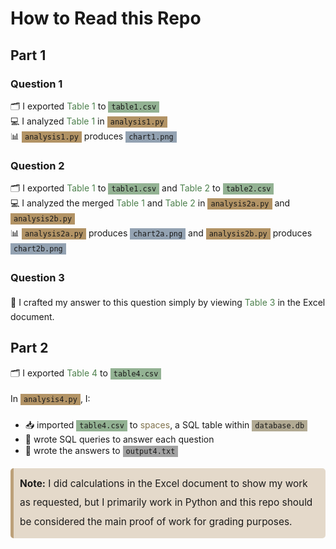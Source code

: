 # How to Read this Repo

## Part 1

### Question 1
🗂️ I exported <span style="color: #4d804d;">Table 1</span> to <code style="background-color: rgba(77, 128, 77, 0.6); padding: 2px 5px; line-height: 2;">table1.csv</code>
<br>
💻 I analyzed <span style="color: #4d804d;">Table 1</span> in <code style="background-color: rgba(128, 77, 0, 0.6); padding: 2px 5px; line-height: 2;">analysis1.py</code>
<br>
📊 <code style="background-color: rgba(128, 77, 0, 0.6); padding: 2px 5px; line-height: 2;">analysis1.py</code> produces <code style="background-color: rgba(77, 102, 128, 0.6); padding: 2px 5px; line-height: 2;">chart1.png</code>

### Question 2
🗂️ I exported <span style="color: #4d804d;">Table 1</span> to <code style="background-color: rgba(77, 128, 77, 0.6); padding: 2px 5px; line-height: 2;">table1.csv</code> and <span style="color: #4d804d;">Table 2</span> to <code style="background-color: rgba(77, 128, 77, 0.6); padding: 2px 5px; line-height: 2;">table2.csv</code>
<br>
💻 I analyzed the merged <span style="color: #4d804d;">Table 1</span> and <span style="color: #4d804d;">Table 2</span> in <code style="background-color: rgba(128, 77, 0, 0.6); padding: 2px 5px; line-height: 2;">analysis2a.py</code> and <code style="background-color: rgba(128, 77, 0, 0.6); padding: 2px 5px; line-height: 2;">analysis2b.py</code>
<br>
📊 <code style="background-color: rgba(128, 77, 0, 0.6); padding: 2px 5px; line-height: 2;">analysis2a.py</code> produces <code style="background-color: rgba(77, 102, 128, 0.6); padding: 2px 5px; line-height: 2;">chart2a.png</code> and <code style="background-color: rgba(128, 77, 0, 0.6); padding: 2px 5px; line-height: 2;">analysis2b.py</code> produces <code style="background-color: rgba(77, 102, 128, 0.6); padding: 2px 5px; line-height: 2;">chart2b.png</code>

### Question 3
👀 I crafted my answer to this question simply by viewing <span style="color: #4d804d; line-height: 2;">Table 3</span> in the Excel document.

## Part 2
🗂️ I exported <span style="color: #4d804d;">Table 4</span> to <code style="background-color: rgba(77, 128, 77, 0.6); padding: 2px 5px; line-height: 2;">table4.csv</code>
<br>
<br>
In <code style="background-color: rgba(128, 77, 0, 0.6); padding: 2px 5px; line-height: 2;">analysis4.py</code>, I:
- 📥 imported <code style="background-color: rgba(77, 128, 77, 0.6); padding: 2px 5px; line-height: 2;">table4.csv</code> to <span style="color: #80734d; line-height: 2;">spaces</span>, a SQL table within <code style="background-color: rgba(128, 115, 77, 0.6); padding: 2px 5px; line-height: 2;">database.db</code>
- 🔢 wrote SQL queries to answer each question
- 📝 wrote the answers to <code style="background-color: rgba(102, 102, 102, 0.6); padding: 2px 5px; line-height: 2;">output4.txt</code>

<span style="font-size: 1.1em; background-color: rgba(128, 77, 0, 0.2); display: block; padding: 10px; border-radius: 5px; border-left: 5px solid rgba(128, 77, 0, 0.4); line-height: 2;">**Note:** I did calculations in the Excel document to show my work as requested, but I primarily work in Python and this repo should be considered the main proof of work for grading purposes.</span>